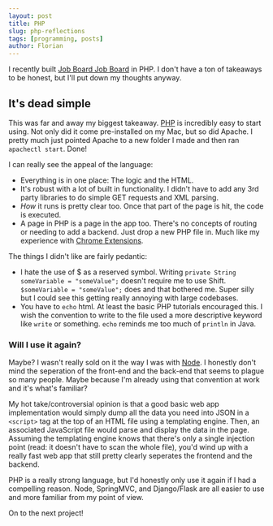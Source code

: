 ```yaml
---
layout: post
title: PHP
slug: php-reflections
tags: [programming, posts]
author: Florian
---
```


I recently built [Job Board Job Board](http://jobboardjobboard.com/) in PHP. I don't have a ton of takeaways to be honest, but I'll put down my thoughts anyway.

## It's dead simple

This was far and away my biggest takeaway. [PHP](https://www.php.net/manual/en/features.php) is incredibly easy to start using. Not only did it come pre-installed on my Mac, but so did Apache. I pretty much just pointed Apache to a new folder I made and then ran ```apachectl start```. Done!

I can really see the appeal of the language:

- Everything is in one place: The logic and the HTML.
- It's robust with a lot of built in functionality. I didn't have to add any 3rd party libraries to do simple GET requests and XML parsing.
- *How* it runs is pretty clear too. Once that part of the page is hit, the code is executed.
- A page in PHP is a page in the app too. There's no concepts of routing or needing to add a backend. Just drop a new PHP file in. Much like my experience with [Chrome Extensions](https://floverfelt.org/posts/writing-a-chrome-extension).

The things I didn't like are fairly pedantic:

- I hate the use of $ as a reserved symbol. Writing ```private String someVariable = "someValue";``` doesn't require me to use Shift. ```$someVariable = "someValue";``` does and that bothered me. Super silly but I could see this getting really annoying with large codebases.
- You have to ```echo``` html. At least the basic PHP tutorials encouraged this. I wish the convention to write to the file used a more descriptive keyword like ```write``` or something. ```echo``` reminds me too much of ```println``` in Java.

### Will I use it again?

Maybe? I wasn't really sold on it the way I was with [Node](https://floverfelt.org/posts/gist-secrets-reflections). I honestly don't mind the seperation of the front-end and the back-end that seems to plague so many people. Maybe because I'm already using that convention at work and it's what's familiar?

My hot take/controversial opinion is that a good basic web app implementation would simply dump all the data you need into JSON in a ```<script>``` tag at the top of an HTML file using a templating engine. Then, an associated JavaScript file would parse and display the data in the page. Assuming the templating engine knows that there's only a single injection point (read: it doesn't have to scan the whole file), you'd wind up with a really fast web app that still pretty clearly seperates the frontend and the backend.

PHP is a really strong language, but I'd honestly only use it again if I had a compelling reason. Node, SpringMVC, and Django/Flask are all easier to use and more familiar from my point of view.

On to the next project!